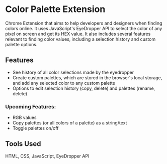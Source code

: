 # Color Palette Extension

Chrome Extension that aims to help developers and designers when finding colors online. It uses JavaScript's EyeDropper API to select the color of any pixel on screen and get its HEX value. It also includes several features relevant to finding color values, including a selection history and custom palette options.

## Features

- See history of all color selections made by the eyedropper
- Create custom palettes, which are stored in the browser's local storage, and add any selected color to any custom palette
- Options to edit selection history (copy, delete) and palettes (rename, delete)

### Upcoming Features:

- RGB values
- Copy palettes (or all colors of a palette) as a string/text
- Toggle palettes on/off

## Tools Used

HTML, CSS, JavaScript, EyeDropper API
